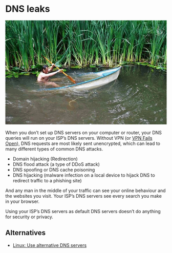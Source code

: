 # DNS leaks

![Leaky boat](../../_static/images/leaky-boat.png)

When you don’t set up DNS servers on your computer or router, your DNS queries will run on your ISP’s DNS servers. Without VPN (or [VPN Fails Open](vpn-fail-open.md)), DNS requests are most likely sent unencrypted, which can lead to many different types of common DNS attacks. 

* Domain hijacking (Redirection)
* DNS flood attack (a type of DDoS attack) 
* DNS spoofing or DNS cache poisoning
* DNS hijacking (malware infection on a local device to hijack DNS to redirect traffic to a phishing site)

And any man in the middle of your traffic can see your online behaviour and the websites you visit. Your ISP’s DNS servers see every search you make in your browser. 

Using your ISP’s DNS servers as default DNS servers doesn’t do anything for security or privacy.

## Alternatives

* [Linux: Use alternative DNS servers](linux-pc-mitigations:docs/services/dns-servers)

